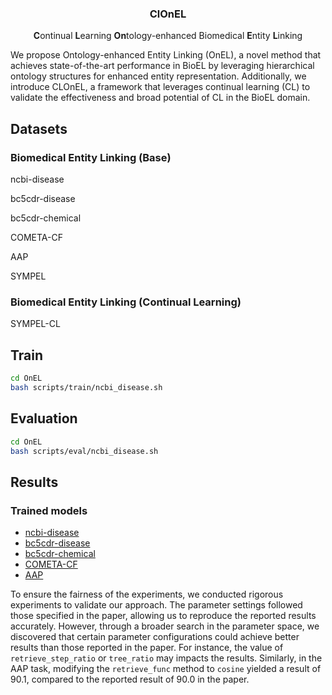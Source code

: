 
<h3 align="center">ClOnEL</h3>

<div align="center">
<strong>C</strong>ontinual <strong>L</strong>earning <strong>On</strong>tology-enhanced Biomedical <strong>E</strong>ntity <strong>L</strong>inking 
</div>

We propose Ontology-enhanced Entity Linking (OnEL), a novel method that achieves state-of-the-art performance in BioEL by leveraging hierarchical ontology structures for enhanced entity representation. Additionally, we introduce CLOnEL, a framework that leverages continual learning (CL) to validate the effectiveness and broad potential of CL in the BioEL domain. 

## Datasets

### Biomedical Entity Linking (Base)

ncbi-disease

bc5cdr-disease

bc5cdr-chemical

COMETA-CF

AAP

SYMPEL



### Biomedical Entity Linking (Continual Learning)

SYMPEL-CL

## Train

~~~bash
cd OnEL
bash scripts/train/ncbi_disease.sh
~~~
    
    
## Evaluation

~~~bash
cd OnEL
bash scripts/eval/ncbi_disease.sh
~~~    
    
## Results 

### Trained models

- [ncbi-disease](https://huggingface.co/TCMLLM/CLOnEL-NCBI-Disease)
- [bc5cdr-disease](https://huggingface.co/TCMLLM/CLOnEL-BC5CDR-Disease)
- [bc5cdr-chemical](https://huggingface.co/TCMLLM/CLOnEL-BC5CDR-Chemical)
- [COMETA-CF](https://huggingface.co/TCMLLM/CLOnEL-COMETA-CF)
- [AAP](https://huggingface.co/TCMLLM/CLOnEL-AAP)

To ensure the fairness of the experiments, we conducted rigorous experiments to validate our approach. The parameter settings followed those specified in the paper, allowing us to reproduce the reported results accurately. However, through a broader search in the parameter space, we discovered that certain parameter configurations could achieve better results than those reported in the paper. For instance, the value of `retrieve_step_ratio` or `tree_ratio` may impacts the results. Similarly, in the AAP task, modifying the `retrieve_func` method to `cosine` yielded a result of 90.1, compared to the reported result of 90.0 in the paper.